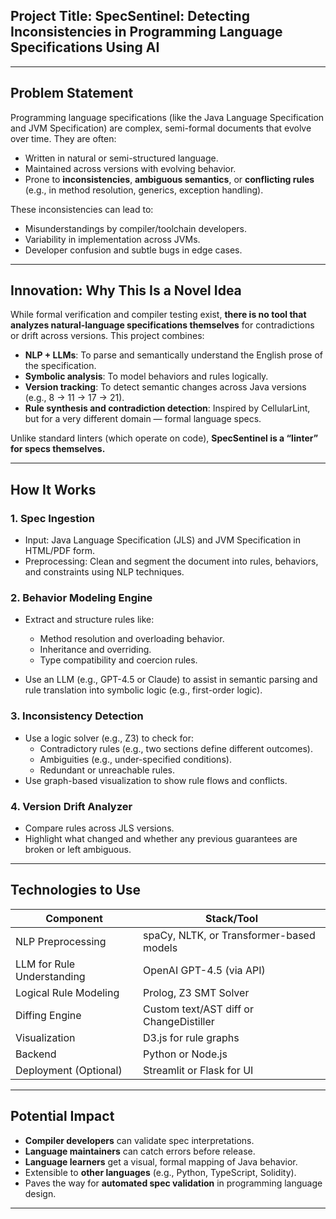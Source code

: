 ## **Project Title: SpecSentinel: Detecting Inconsistencies in Programming Language Specifications Using AI**

---

## **Problem Statement**

Programming language specifications (like the Java Language Specification and JVM Specification) are complex, semi-formal documents that evolve over time. They are often:

* Written in natural or semi-structured language.  
* Maintained across versions with evolving behavior.  
* Prone to **inconsistencies**, **ambiguous semantics**, or **conflicting rules** (e.g., in method resolution, generics, exception handling).

These inconsistencies can lead to:

* Misunderstandings by compiler/toolchain developers.  
* Variability in implementation across JVMs.  
* Developer confusion and subtle bugs in edge cases.

---

## **Innovation: Why This Is a Novel Idea**

While formal verification and compiler testing exist, **there is no tool that analyzes natural-language specifications themselves** for contradictions or drift across versions. This project combines:

* **NLP \+ LLMs**: To parse and semantically understand the English prose of the specification.  
* **Symbolic analysis**: To model behaviors and rules logically.  
* **Version tracking**: To detect semantic changes across Java versions (e.g., 8 → 11 → 17 → 21).  
* **Rule synthesis and contradiction detection**: Inspired by CellularLint, but for a very different domain — formal language specs.

Unlike standard linters (which operate on code), **SpecSentinel is a “linter” for specs themselves.**

---

## **How It Works**

### **1\. Spec Ingestion**

* Input: Java Language Specification (JLS) and JVM Specification in HTML/PDF form.  
* Preprocessing: Clean and segment the document into rules, behaviors, and constraints using NLP techniques.

### **2\. Behavior Modeling Engine**

* Extract and structure rules like:  
  * Method resolution and overloading behavior.  
  * Inheritance and overriding.  
  * Type compatibility and coercion rules.

* Use an LLM (e.g., GPT-4.5 or Claude) to assist in semantic parsing and rule translation into symbolic logic (e.g., first-order logic).

### **3\. Inconsistency Detection**

* Use a logic solver (e.g., Z3) to check for:  
  * Contradictory rules (e.g., two sections define different outcomes).  
  * Ambiguities (e.g., under-specified conditions).  
  * Redundant or unreachable rules.  
* Use graph-based visualization to show rule flows and conflicts.

### **4\. Version Drift Analyzer**

* Compare rules across JLS versions.  
* Highlight what changed and whether any previous guarantees are broken or left ambiguous.

---

## **Technologies to Use**

| Component | Stack/Tool |
| ----- | ----- |
| NLP Preprocessing | spaCy, NLTK, or Transformer-based models |
| LLM for Rule Understanding | OpenAI GPT-4.5 (via API) |
| Logical Rule Modeling | Prolog, Z3 SMT Solver |
| Diffing Engine | Custom text/AST diff or ChangeDistiller |
| Visualization | D3.js for rule graphs |
| Backend | Python or Node.js |
| Deployment (Optional) | Streamlit or Flask for UI |

---

## **Potential Impact**

* **Compiler developers** can validate spec interpretations.  
* **Language maintainers** can catch errors before release.  
* **Language learners** get a visual, formal mapping of Java behavior.  
* Extensible to **other languages** (e.g., Python, TypeScript, Solidity).  
* Paves the way for **automated spec validation** in programming language design.

---
